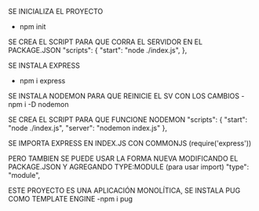 SE INICIALIZA EL PROYECTO 
- npm init

SE CREA EL SCRIPT PARA QUE CORRA EL SERVIDOR EN EL PACKAGE.JSON
"scripts": {
    "start": "node ./index.js",
},

SE INSTALA EXPRESS
- npm i express

SE INSTALA NODEMON PARA QUE REINICIE EL SV CON LOS CAMBIOS
-npm i -D nodemon

SE CREA EL SCRIPT PARA QUE FUNCIONE NODEMON
"scripts": {
    "start": "node ./index.js",
    "server": "nodemon index.js"
},

SE IMPORTA EXPRESS EN INDEX.JS CON COMMONJS (require('express'))

PERO TAMBIEN SE PUEDE USAR LA FORMA NUEVA MODIFICANDO EL PACKAGE.JSON Y AGREGANDO TYPE:MODULE (para usar import)
"type": "module",

ESTE PROYECTO ES UNA APLICACIÓN MONOLÍTICA, SE INSTALA PUG COMO TEMPLATE ENGINE
-npm i pug

